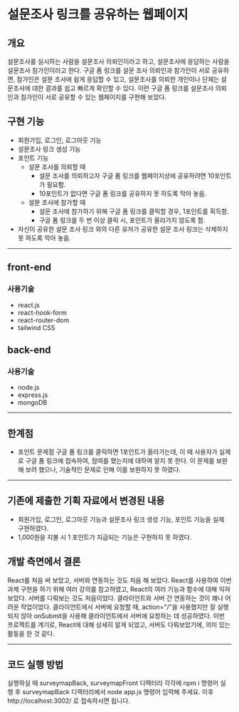 # 설문조사 링크를 공유하는 웹페이지

## 개요
설문조사를 실시하는 사람을 설문조사 의뢰인이라고 하고, 설문조사에 응답하는 사람을 설문조사 참가인이라고 한다. 구글 폼 링크를 설문 조사 의뢰인과 참가인이 서로 공유하면, 참가인은 설문 조사에 쉽게 응답할 수 있고, 설문조사를 의뢰한 개인이나 단체는 설문조사에 대한 결과를 쉽고 빠르게 확인할 수 있다. 이런 구글 폼 링크를 설문조사 의뢰인과 참가인이 서로 공유할 수 있는 웹페이지를 구현해 보았다.

## 구현 기능
* 회원가입, 로그인, 로그아웃 기능
* 설문조사 링크 생성 기능
* 포인트 기능
    * 설문 조사를 의뢰할 때
        * 설문 조사를 의뢰하고자 구글 폼 링크를 웹페이지상에 공유하려면 10포인트가 필요함.
        * 10포인트가 없다면 구글 폼 링크를 공유하지 못 하도록 막아 놓음.
    * 설문 조사에 참가할 때
        * 설문 조사에 참가하기 위해 구글 폼 링크를 클릭할 경우, 1포인트를 획득함.
        * 구글 폼 링크를 두 번 이상 클릭 시, 포인트가 올라가지 않도록 함.
* 자신이 공유한 설문 조사 링크 외의 다른 유저가 공유한 설문 조사 링크는 삭제하지 못 하도록 막아 놓음.
------------

## front-end

### 사용기술
* react.js
* react-hook-form
* react-router-dom
* tailwind CSS

## back-end

### 사용기술
* node.js
* express.js
* mongoDB

----------

## 한계점

* 포인트 문제점
구글 폼 링크를 클릭하면 1포인트가 올라가는데, 이 때 사용자가 실제로 구글 폼 링크에 접속하여, 참여를 했는지에 대하여 알지 못 한다. 이 문제를 보완해 보려 했으나, 기술적인 문제로 인해 이를 보완하지 못 하였다.

---------

## 기존에 제출한 기획 자료에서 변경된 내용

* 회원가입, 로그인, 로그아웃 기능과 설문조사 링크 생성 기능, 포인트 기능을 실제 구현하였다.
* 1,000원을 지불 시 1 포인트가 지급되는 기능은 구현하지 못 하였다.

## 개발 측면에서 결론

React를 처음 써 보았고, 서버와 연동하는 것도 처음 해 보았다. React를 사용하여 이번 과제 구현을 하기 위해 여러 강의를 참고하였고, React의 여러 기능과 함수에 대해 익혀보았다. 서버를 다뤄보는 것도 처음이었다. 클라이언트와 서버 간 연동하는 것이 꽤나 어려운 작업이었다. 클라이언트에서 서버에 요청할 때, action="/"을 사용했지만 잘 실행되지 않아 onSubmit을 사용해 클라이언트에서 서버에 요청하는 데 성공하였다. 이번 프로젝트를 계기로, React에 대해 상세히 알게 되었고, 서버도 다뤄보았기에, 의미 있는 활동을 한 것 같다.

---------
## 코드 실행 방법

실행하실 때 surveymapBack, surveymapFront 디렉터리 각각에 npm i 명령어 실행 후 surveymapBack 디렉터리에서 node app.js 명령어 입력해 주세요.
이후 http://localhost:3002/ 로 접속하시면 됩니다.
